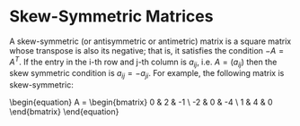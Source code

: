 # Skew-Symmetric Matrices

A skew-symmetric (or antisymmetric or antimetric) matrix is a square matrix
whose transpose is also its negative; that is, it satisfies the condition $−A =
A^{T}$. If the entry in the i-th row and j-th column is $a_{ij}$, i.e. $A =
(a_{ij})$ then the skew symmetric condition is $a_{ij} = −a_{ji}$. For example,
the following matrix is skew-symmetric:

\begin{equation}
    A =
    \begin{bmatrix}
        0 & 2 & -1 \\
        -2 & 0 & -4 \\
        1 & 4 & 0
    \end{bmatrix}
\end{equation}
